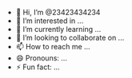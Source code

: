 - 👋 Hi, I’m @23423434234
- 👀 I’m interested in ...
- 🌱 I’m currently learning ...
- 💞️ I’m looking to collaborate on ...
- 📫 How to reach me ...
- 😄 Pronouns: ...
- ⚡ Fun fact: ...

<!---
23423434234/23423434234 is a ✨ special ✨ repository because its `README.md` (this file) appears on your GitHub profile.
You can click the Preview link to take a look at your changes.
在线大学生没事留存一个小发现，毕竟资源无价，为以后学习使用
这个以后作为我的网站发布😄😄😄
--->
